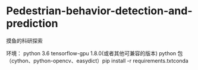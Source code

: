 # Pedestrian-behavior-detection-and-prediction
摸鱼的科研探索

环境：
    python 3.6
    tensorflow-gpu 1.8.0(或者其他可兼容的版本)
    python 包（cython、python-opencv、easydict）pip install -r requirements.txtconda